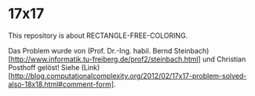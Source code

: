 17x17
=====

This repository is about RECTANGLE-FREE-COLORING.

Das Problem wurde von (Prof. Dr.-Ing. habil. Bernd Steinbach)[http://www.informatik.tu-freiberg.de/prof2/steinbach.html] 
und Christian Posthoff gelöst! 
Siehe (Link)[http://blog.computationalcomplexity.org/2012/02/17x17-problem-solved-also-18x18.html#comment-form].
